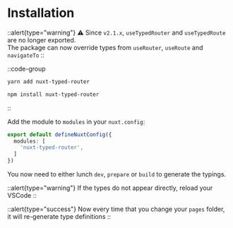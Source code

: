 
# Installation

::alert{type="warning"}
⚠️ Since `v2.1.x`, `useTypedRouter` and `useTypedRoute` are no longer exported.   
The package can now override types from `useRouter`, `useRoute` and `navigateTo`
::

::code-group
```bash [yarn]
yarn add nuxt-typed-router
```
```bash [npm]
npm install nuxt-typed-router
```
::

Add the module to `modules` in your `nuxt.config`:

```ts [nuxt.config.ts]
export default defineNuxtConfig({
  modules: [
    'nuxt-typed-router',
  ]
})
```

You now need to either lunch `dev`, `prepare` or `build` to generate the typings.

::alert{type="warning"}
If the types do not appear directly, reload your VSCode
::

::alert{type="success"}
Now every time that you change your `pages` folder, it will re-generate type definitions
::
